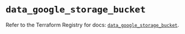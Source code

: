 # `data_google_storage_bucket`

Refer to the Terraform Registry for docs: [`data_google_storage_bucket`](https://registry.terraform.io/providers/hashicorp/google/6.46.0/docs/data-sources/storage_bucket).
